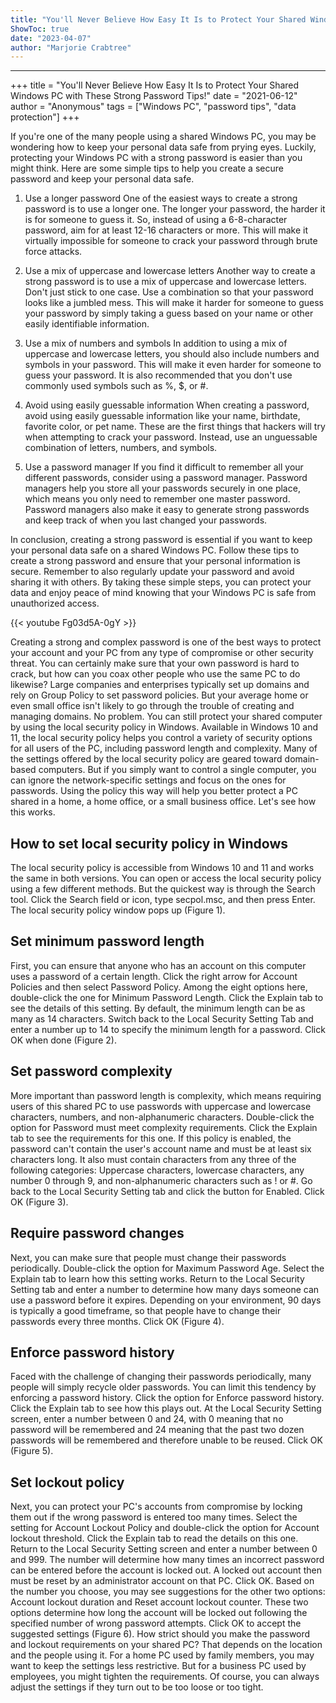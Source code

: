 ```yaml
---
title: "You'll Never Believe How Easy It Is to Protect Your Shared Windows PC with These Strong Password Tips!"
ShowToc: true 
date: "2023-04-07"
author: "Marjorie Crabtree"
---
```

*****
+++
title = "You'll Never Believe How Easy It Is to Protect Your Shared Windows PC with These Strong Password Tips!"
date = "2021-06-12"
author = "Anonymous"
tags = ["Windows PC", "password tips", "data protection"]
+++

If you're one of the many people using a shared Windows PC, you may be wondering how to keep your personal data safe from prying eyes. Luckily, protecting your Windows PC with a strong password is easier than you might think. Here are some simple tips to help you create a secure password and keep your personal data safe.

1. Use a longer password
One of the easiest ways to create a strong password is to use a longer one. The longer your password, the harder it is for someone to guess it. So, instead of using a 6-8-character password, aim for at least 12-16 characters or more. This will make it virtually impossible for someone to crack your password through brute force attacks.

2. Use a mix of uppercase and lowercase letters
Another way to create a strong password is to use a mix of uppercase and lowercase letters. Don't just stick to one case. Use a combination so that your password looks like a jumbled mess. This will make it harder for someone to guess your password by simply taking a guess based on your name or other easily identifiable information.

3. Use a mix of numbers and symbols
In addition to using a mix of uppercase and lowercase letters, you should also include numbers and symbols in your password. This will make it even harder for someone to guess your password. It is also recommended that you don't use commonly used symbols such as %, $, or #.

4. Avoid using easily guessable information
When creating a password, avoid using easily guessable information like your name, birthdate, favorite color, or pet name. These are the first things that hackers will try when attempting to crack your password. Instead, use an unguessable combination of letters, numbers, and symbols.

5. Use a password manager
If you find it difficult to remember all your different passwords, consider using a password manager. Password managers help you store all your passwords securely in one place, which means you only need to remember one master password. Password managers also make it easy to generate strong passwords and keep track of when you last changed your passwords.

In conclusion, creating a strong password is essential if you want to keep your personal data safe on a shared Windows PC. Follow these tips to create a strong password and ensure that your personal information is secure. Remember to also regularly update your password and avoid sharing it with others. By taking these simple steps, you can protect your data and enjoy peace of mind knowing that your Windows PC is safe from unauthorized access.

{{< youtube Fg03d5A-0gY >}} 



Creating a strong and complex password is one of the best ways to protect your account and your PC from any type of compromise or other security threat. You can certainly make sure that your own password is hard to crack, but how can you coax other people who use the same PC to do likewise?
Large companies and enterprises typically set up domains and rely on Group Policy to set password policies. But your average home or even small office isn't likely to go through the trouble of creating and managing domains. No problem. You can still protect your shared computer by using the local security policy in Windows. Available in Windows 10 and 11, the local security policy helps you control a variety of security options for all users of the PC, including password length and complexity.
Many of the settings offered by the local security policy are geared toward domain-based computers. But if you simply want to control a single computer, you can ignore the network-specific settings and focus on the ones for passwords. Using the policy this way will help you better protect a PC shared in a home, a home office, or a small business office. Let's see how this works.

 
## How to set local security policy in Windows


The local security policy is accessible from Windows 10 and 11 and works the same in both versions. You can open or access the local security policy using a few different methods. But the quickest way is through the Search tool. Click the Search field or icon, type secpol.msc, and then press Enter. The local security policy window pops up (Figure 1).

 
## Set minimum password length


First, you can ensure that anyone who has an account on this computer uses a password of a certain length. Click the right arrow for Account Policies and then select Password Policy. Among the eight options here, double-click the one for Minimum Password Length.
Click the Explain tab to see the details of this setting. By default, the minimum length can be as many as 14 characters. Switch back to the Local Security Setting Tab and enter a number up to 14 to specify the minimum length for a password. Click OK when done (Figure 2).

 
## Set password complexity


More important than password length is complexity, which means requiring users of this shared PC to use passwords with uppercase and lowercase characters, numbers, and non-alphanumeric characters. Double-click the option for Password must meet complexity requirements.
Click the Explain tab to see the requirements for this one. If this policy is enabled, the password can't contain the user's account name and must be at least six characters long. It also must contain characters from any three of the following categories: Uppercase characters, lowercase characters, any number 0 through 9, and non-alphanumeric characters such as ! or #. Go back to the Local Security Setting tab and click the button for Enabled. Click OK (Figure 3).

 
## Require password changes


Next, you can make sure that people must change their passwords periodically. Double-click the option for Maximum Password Age. Select  the Explain tab to learn how this setting works. Return to the Local  Security Setting tab and enter a number to determine how many days  someone can use a password before it expires. Depending on your  environment, 90 days is typically a good timeframe, so that people have  to change their passwords every three months. Click OK (Figure 4).  

 
## Enforce password history


Faced with the challenge of changing their passwords periodically, many people will simply recycle older passwords. You can limit this tendency by enforcing a password history. Click the option for Enforce password history. Click the Explain tab to see how this plays out. At the Local Security Setting screen, enter a number between 0 and 24, with 0 meaning that no password will be remembered and 24 meaning that the past two dozen passwords will be remembered and therefore unable to be reused. Click OK (Figure 5).

 
## Set lockout policy


Next, you can protect your PC's accounts from compromise by locking them out if the wrong password is entered too many times. Select the setting for Account Lockout Policy and double-click the option for Account lockout threshold.
Click the Explain tab to read the details on this one. Return to the Local Security Setting screen and enter a number between 0 and 999. The number will determine how many times an incorrect password can be entered before the account is locked out. A locked out account then must be reset by an administrator account on that PC. Click OK.
Based on the number you choose, you may see suggestions for the other two options: Account lockout duration and Reset account lockout counter. These two options determine how long the account will be locked out following the specified number of wrong password attempts. Click OK to accept the suggested settings (Figure 6).
How strict should you make the password and lockout requirements on your shared PC? That depends on the location and the people using it. For a home PC used by family members, you may want to keep the settings less restrictive. But for a business PC used by employees, you might tighten the requirements. Of course, you can always adjust the settings if they turn out to be too loose or too tight.





